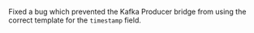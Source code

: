 Fixed a bug which prevented the Kafka Producer bridge from using the correct template for the `timestamp` field.
